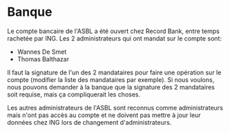 <!-- TITLE: Banque -->
<!-- SUBTITLE: A quick summary of Banque -->

# Banque

Le compte bancaire de l'ASBL a été ouvert chez Record Bank, entre temps rachetée par ING.
Les 2 administrateurs qui ont mandat sur le compte sont:
- Wannes De Smet
- Thomas Balthazar

Il faut la signature de l'un des 2 mandataires pour faire une opération sur le compte (modifier la liste des mandataires par exemple).
Si nous voulons, nous pouvons demander à la banque que la signature des 2 mandataires soit requise, mais ça compliquerait les choses.

Les autres administrateurs de l'ASBL sont reconnus comme administrateurs mais n'ont pas accès au compte et ne doivent pas mettre à jour leur données chez ING lors de changement d'administrateurs.